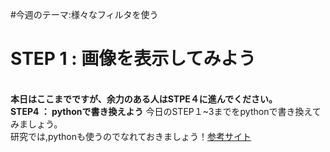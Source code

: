 #今週のテーマ:様々なフィルタを使う

# STEP 1 : 画像を表示してみよう


<br>**本日はここまでですが、余力のある人はSTPE４に進んでください。**
<br>**STEP4 ： pythonで書き換えよう**
今日のSTEP１~3までをpythonで書き換えてみましょう。<br>研究では,pythonも使うのでなれておきましょう！[参考サイト](https://algorithm.joho.info/programming/python/c-language-kijutsu-hikaku-chigai/#toc2)


